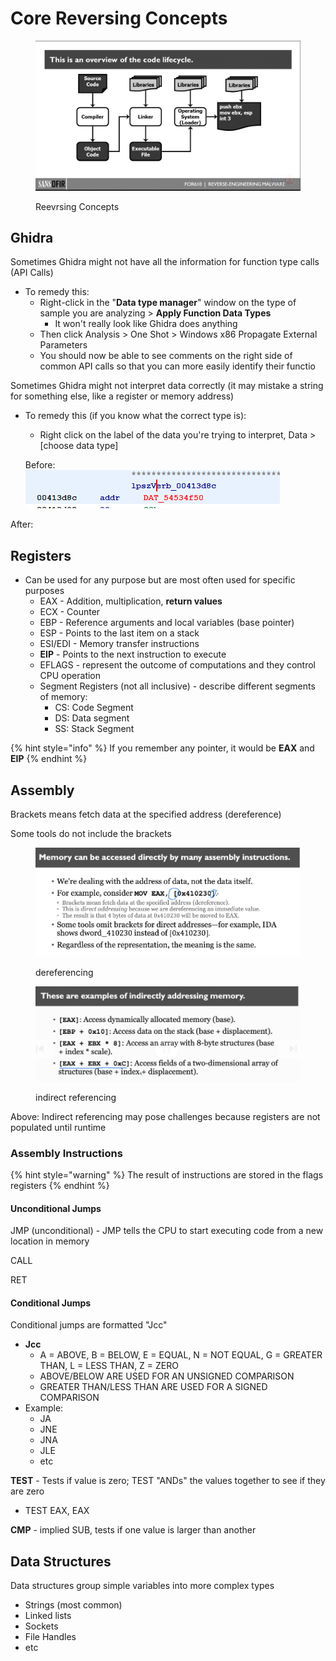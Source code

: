# Core Reversing Concepts

<figure><img src="../../.gitbook/assets/image (7) (2) (1).png" alt=""><figcaption><p>Reevrsing Concepts</p></figcaption></figure>

## Ghidra

Sometimes Ghidra might not have all the information for function type calls (API Calls)

* To remedy this:
  * Right-click in the "**Data type manager**" window on the type of sample you are analyzing > **Apply Function Data Types**
    * It won't really look like Ghidra does anything
  * Then click Analysis > One Shot > Windows x86 Propagate External Parameters
  * You should now be able to see comments on the right side of common API calls so that you can more easily identify their functio

Sometimes Ghidra might not interpret data correctly (it may mistake a string for something else, like a register or memory address)

*   To remedy this (if you know what the correct type is):

    * Right click on the label of the data you're trying to interpret, Data > \[choose data type]

    Before:\
    ![](<../../.gitbook/assets/image (7) (2).png>)

&#x20;     After:\
&#x20;    &#x20;



## Registers

* Can be used for any purpose but are most often used for specific purposes
  * EAX - Addition, multiplication, **return values**
  * ECX - Counter
  * EBP - Reference arguments and local variables (base pointer)
  * ESP - Points to the last item on a stack
  * ESI/EDI - Memory transfer instructions
  * **EIP** - Points to the next instruction to execute
  * EFLAGS - represent the outcome of computations and they control CPU operation
  * Segment Registers (not all inclusive) - describe different segments of memory:
    * CS: Code Segment
    * DS: Data segment
    * SS: Stack Segment

{% hint style="info" %}
If you remember any pointer, it would be **EAX** and **EIP**
{% endhint %}

## Assembly

Brackets means fetch data at the specified address (dereference)

Some tools do not include the brackets

<figure><img src="../../.gitbook/assets/image (8) (2).png" alt=""><figcaption><p>dereferencing</p></figcaption></figure>

<figure><img src="../../.gitbook/assets/image (9) (1) (1).png" alt=""><figcaption><p>indirect referencing</p></figcaption></figure>

Above: Indirect referencing may pose challenges because registers are not populated until runtime

### Assembly Instructions

{% hint style="warning" %}
The result of instructions are stored in the flags registers
{% endhint %}

#### Unconditional Jumps

JMP (unconditional) - JMP tells the CPU to start executing code from a new location in memory

CALL

RET

#### Conditional Jumps

Conditional jumps are formatted "Jcc"

* **Jcc**
  * A = ABOVE, B = BELOW, E = EQUAL, N = NOT EQUAL, G = GREATER THAN, L = LESS THAN, Z = ZERO
  * ABOVE/BELOW ARE USED FOR AN UNSIGNED COMPARISON
  * GREATER THAN/LESS THAN ARE USED FOR A SIGNED COMPARISON
* Example:
  * JA
  * JNE
  * JNA
  * JLE
  * etc

**TEST** - Tests if value is zero; TEST "ANDs" the values together to see if they are zero

* TEST EAX, EAX

**CMP** - implied SUB, tests if one value is larger than another

## Data Structures

Data structures group simple variables into more complex types

* Strings (most common)
* Linked lists
* Sockets
* File Handles
* etc

